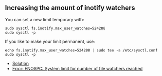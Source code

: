 ## Increasing the amount of inotify watchers

You can set a new limit temporary with:
```
sudo sysctl fs.inotify.max_user_watches=524288
sudo sysctl -p
```

If you like to make your limit permanent, use:
```
echo fs.inotify.max_user_watches=524288 | sudo tee -a /etc/sysctl.conf
sudo sysctl -p
```

- [Solution](https://github.com/guard/listen/wiki/Increasing-the-amount-of-inotify-watchers#the-technical-details)
- [Error: ENOSPC: System limit for number of file watchers reached](https://github.com/gatsbyjs/gatsby/issues/11406)
